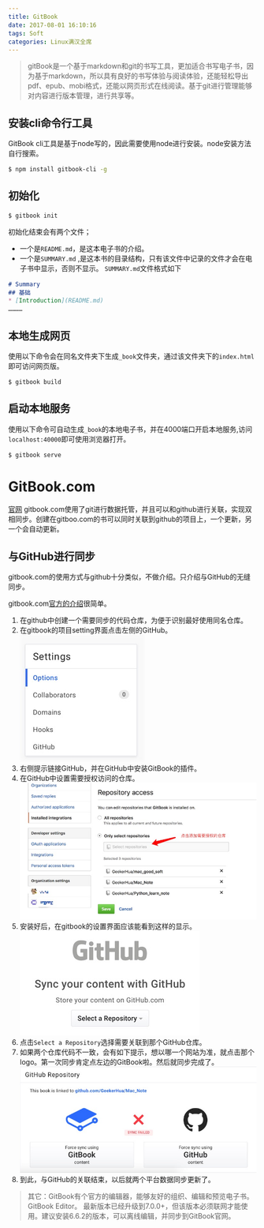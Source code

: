 ```yaml
---
title: GitBook
date: 2017-08-01 16:10:16
tags: Soft
categories: Linux满汉全席
---
```


> gitBook是一个基于markdown和git的书写工具，更加适合书写电子书，因为基于markdown，所以具有良好的书写体验与阅读体验，还能轻松导出pdf、epub、mobi格式，还能以网页形式在线阅读。基于git进行管理能够对内容进行版本管理，进行共享等。

## 安装cli命令行工具
GitBook cli工具是基于node写的，因此需要使用node进行安装。node安装方法自行搜索。
```bash
$ npm install gitbook-cli -g
```

## 初始化
```bash
$ gitbook init
```
初始化结束会有两个文件；
- 一个是`README.md`，是这本电子书的介绍。
- 一个是`SUMMARY.md` ,是这本书的目录结构，只有该文件中记录的文件才会在电子书中显示，否则不显示。
`SUMMARY.md`文件格式如下

```markdown
# Summary
## 基础
* [Introduction](README.md)
…………
```

## 本地生成网页
使用以下命令会在同名文件夹下生成`_book`文件夹，通过该文件夹下的`index.html`即可访问网页版。
```bash
$ gitbook build
```


## 启动本地服务
使用以下命令可自动生成`_book`的本地电子书，并在4000端口开启本地服务,访问`localhost:40000`即可使用浏览器打开。
```bash
$ gitbook serve
```

# GitBook.com
[官网](https://www.gitbook.com)
gitbook.com使用了git进行数据托管，并且可以和github进行关联，实现双相同步。创建在gitboo.com的书可以同时关联到github的项目上，一个更新，另一个会自动更新。

## 与GitHub进行同步
gitbook.com的使用方式与github十分类似，不做介绍。只介绍与GitHub的无缝同步。

gitbook.com[官方的介绍](https://help.gitbook.com/github/can-i-host-on-github.html)很简单。

1. 在github中创建一个需要同步的代码仓库，为便于识别最好使用同名仓库。
2. 在gitbook的项目setting界面点击左侧的GitHub。
    ![2017725101932](gitbook/2017725101932.jpg)
3. 右侧提示链接GitHub，并在GitHub中安装GitBook的插件。
4. 在GitHub中设置需要授权访问的仓库。
    ![2017725101948](gitbook/2017725101948.jpg)
5. 安装好后，在gitbook的设置界面应该能看到这样的显示。
    ![201772510200](gitbook/201772510200.jpg)
6. 点击`Select a Repository`选择需要关联到那个GitHub仓库。
7. 如果两个仓库代码不一致，会有如下提示，想以哪一个网站为准，就点击那个logo。第一次同步肯定点左边的GitBook啦。然后就同步完成了。
    ![2017725102013](gitbook/2017725102013.jpg)
8. 到此，与GitHub的关联结束，以后就两个平台数据同步更新了。

> 其它：GitBook有个官方的编辑器，能够友好的组织、编辑和预览电子书。GitBook Editor。
最新版本已经升级到7.0.0+，但该版本必须联网才能使用。建议安装6.6.2的版本，可以离线编辑，并同步到GitBook官网。


